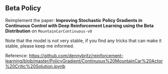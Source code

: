 Beta Policy
---

Reimplement the paper: **﻿Improving Stochastic Policy Gradients in Continuous Control with Deep Reinforcement Learning using the Beta Distribution** on `MountainCarContinuous-v0`

Note that the model is not very stable, if you find any tricks that can make it stable, please keep me informed.

Reference: https://github.com/dennybritz/reinforcement-learning/blob/master/PolicyGradient/Continuous%20MountainCar%20Actor%20Critic%20Solution.ipynb